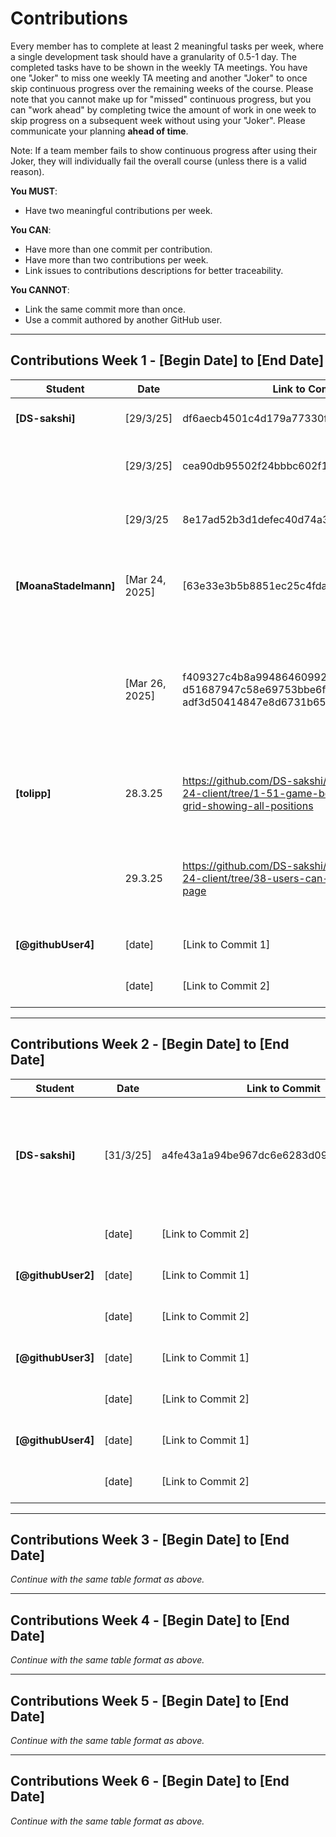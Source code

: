 # Contributions

Every member has to complete at least 2 meaningful tasks per week, where a
single development task should have a granularity of 0.5-1 day. The completed
tasks have to be shown in the weekly TA meetings. You have one "Joker" to miss
one weekly TA meeting and another "Joker" to once skip continuous progress over
the remaining weeks of the course. Please note that you cannot make up for
"missed" continuous progress, but you can "work ahead" by completing twice the
amount of work in one week to skip progress on a subsequent week without using
your "Joker". Please communicate your planning **ahead of time**.

Note: If a team member fails to show continuous progress after using their
Joker, they will individually fail the overall course (unless there is a valid
reason).

**You MUST**:

- Have two meaningful contributions per week.

**You CAN**:

- Have more than one commit per contribution.
- Have more than two contributions per week.
- Link issues to contributions descriptions for better traceability.

**You CANNOT**:

- Link the same commit more than once.
- Use a commit authored by another GitHub user.

---

## Contributions Week 1 - [Begin Date] to [End Date]


| **Student**        | **Date** | **Link to Commit**                       | **Description**                 | **Relevance**                              |
| ------------------ | -------- | ------------------                       | ------------------------------- | -----------------------------------        |
| **[DS-sakshi]**    |[29/3/25] | df6aecb4501c4d179a77330fbb046ba14b9654c4 | Creation of game lobby page     | Landing page after registration            |
|                    |[29/3/25] | cea90db95502f24bbbc602f1309430977aa029bb | Creation of Game room page      | Game room is the landing page for new game |
|                    |[29/3/25  |8e17ad52b3d1defec40d74a3845507ca1b9d3d4b  | Type file creation              | Connecting frontend and backend of game    | 
| **[MoanaStadelmann]** | [Mar 24, 2025]   | [63e33e3b5b8851ec25c4fdaa2dca9055916d25df] | [Inital setup for Game, Gameservice, Gamerepository and Gamestatus.] | [This classes where needed for all further commits] |
|                    | [Mar 26, 2025]   | f409327c4b8a9948646099250acb34d524c01dbe, d51687947c58e69753bbe6fd18a12149959c4589, adf3d50414847e8d6731b65e7ef937b9366a7f70] | [Can create game and Creater is automatically joined as first player. Also I added a join function, checks and a getter function] | [Part of setting up a game] |
| **[tolipp]**       | 28.3.25 | https://github.com/DS-sakshi/sopra-fs25-group-24-client/tree/1-51-game-board-displays-clear-grid-showing-all-positions | 4 Issues have been removed, so the user is able to register without errors. | Registration logic was implemented, so new users can access the game.       |
|                    | 29.3.25 | https://github.com/DS-sakshi/sopra-fs25-group-24-client/tree/38-users-can-access-a-tutorial-page | A section where the game rules are explained.       | This contribution is relevant, because not all players know the game rules. |
| **[@githubUser4]** | [date]   | [Link to Commit 1] | [Brief description of the task] | [Why this contribution is relevant] |
|                    | [date]   | [Link to Commit 2] | [Brief description of the task] | [Why this contribution is relevant] |


---

## Contributions Week 2 - [Begin Date] to [End Date]

| **Student**        | **Date** | **Link to Commit** | **Description**                 | **Relevance**                       |
| ------------------ | -------- | ------------------ | ------------------------------- | ----------------------------------- |
| **[DS-sakshi]** | [31/3/25]   | a4fe43a1a94be967dc6e6283d0933f2571b4b7f2 | "Game Rules" button in the game lobby which can navigate to chatbot interface | To integrate the API for an AI based chatbot feature |
|                    | [date]   | [Link to Commit 2] | [Brief description of the task] | [Why this contribution is relevant] |
| **[@githubUser2]** | [date]   | [Link to Commit 1] | [Brief description of the task] | [Why this contribution is relevant] |
|                    | [date]   | [Link to Commit 2] | [Brief description of the task] | [Why this contribution is relevant] |
| **[@githubUser3]** | [date]   | [Link to Commit 1] | [Brief description of the task] | [Why this contribution is relevant] |
|                    | [date]   | [Link to Commit 2] | [Brief description of the task] | [Why this contribution is relevant] |
| **[@githubUser4]** | [date]   | [Link to Commit 1] | [Brief description of the task] | [Why this contribution is relevant] |
|                    | [date]   | [Link to Commit 2] | [Brief description of the task] | [Why this contribution is relevant] |

---

## Contributions Week 3 - [Begin Date] to [End Date]

_Continue with the same table format as above._

---

## Contributions Week 4 - [Begin Date] to [End Date]

_Continue with the same table format as above._

---

## Contributions Week 5 - [Begin Date] to [End Date]

_Continue with the same table format as above._

---

## Contributions Week 6 - [Begin Date] to [End Date]

_Continue with the same table format as above._
